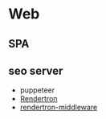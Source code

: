 # Web

## SPA

## seo server

- puppeteer
- [Rendertron](https://github.com/GoogleChrome/rendertron)
- [rendertron-middleware](https://github.com/GoogleChrome/rendertron/tree/master/middleware)
